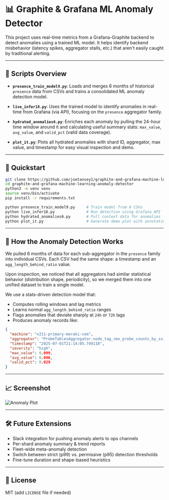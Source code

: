# 📊 Graphite & Grafana ML Anomaly Detector

This project uses real-time metrics from a Grafana-Graphite backend to detect anomalies using a trained ML model. It helps identify backend misbehavior (latency spikes, aggregator stalls, etc.) that aren't easily caught by traditional alerting.

---

## 🔧 Scripts Overview

* **`presence_train_model9.py`**:
  Loads and merges 6 months of historical `presence` data from CSVs and trains a consolidated ML anomaly detection model.

* **`live_infer18.py`**:
  Uses the trained model to identify anomalies in real-time from Grafana (via API), focusing on the `presence` aggregator family.

* **`hydrated_anomalies6.py`**:
  Enriches each anomaly by pulling the 24-hour time window around it and calculating useful summary stats: `max_value`, `avg_value`, and `valid_pct` (valid data coverage).

* **`plot_it.py`**:
  Plots all hydrated anomalies with shard ID, aggregator, max value, and timestamp for easy visual inspection and demo.

---

## 🚀 Quickstart

```bash
git clone https://github.com/joetansey1/graphite-and-grafana-machine-learning-anomaly-detector.git
cd graphite-and-grafana-machine-learning-anomaly-detector
python3 -m venv venv
source venv/bin/activate
pip install -r requirements.txt

python presence_train_model9.py     # Train model from 6 CSVs
python live_infer18.py              # Run detection using Grafana API
python hydrated_anomalies6.py       # Pull context data for anomalies
python plot_it.py                   # Generate demo plot with annotations
```

---

## 🧠 How the Anomaly Detection Works

We pulled 6 months of data for each sub-aggregator in the `presence` family into individual CSVs.
Each CSV had the same shape: a timestamp and an `agg_length_behind_ratio` value.

Upon inspection, we noticed that all aggregators had similar statistical behavior (distribution shape, periodicity), so we merged them into one unified dataset to train a single model.

We use a stats-driven detection model that:

* Computes rolling windows and lag metrics
* Learns normal `agg_length_behind_ratio` ranges
* Flags anomalies that deviate sharply at `24h` or `72h` lags
* Produces anomaly records like:

```json
{
  "machine": "n211-primary-meraki-com",
  "aggregator": "ProbeTablesAggregator.node_tag_cmx_probe_counts_by_ssid_hour_utc",
  "timestamp": "2025-07-01T21:14:05.749118",
  "severity": "high",
  "max_value": 0.099,
  "avg_value": 0.096,
  "valid_pct": 0.029
}
```

---

## 📈 Screenshot

![Anomaly Plot](https://private-user-images.githubusercontent.com/70726791/461366455-5a0c64e1-e1b9-404e-864e-1ec5e9bcfd30.png)

---

## 🛠️ Future Extensions

* Slack integration for pushing anomaly alerts to ops channels
* Per-shard anomaly summary & trend reports
* Fleet-wide meta-anomaly detection
* Switch between strict (p99) vs. permissive (p95) detection thresholds
* Fine-tune duration and shape-based heuristics

---

## 📄 License

MIT (add `LICENSE` file if needed)
